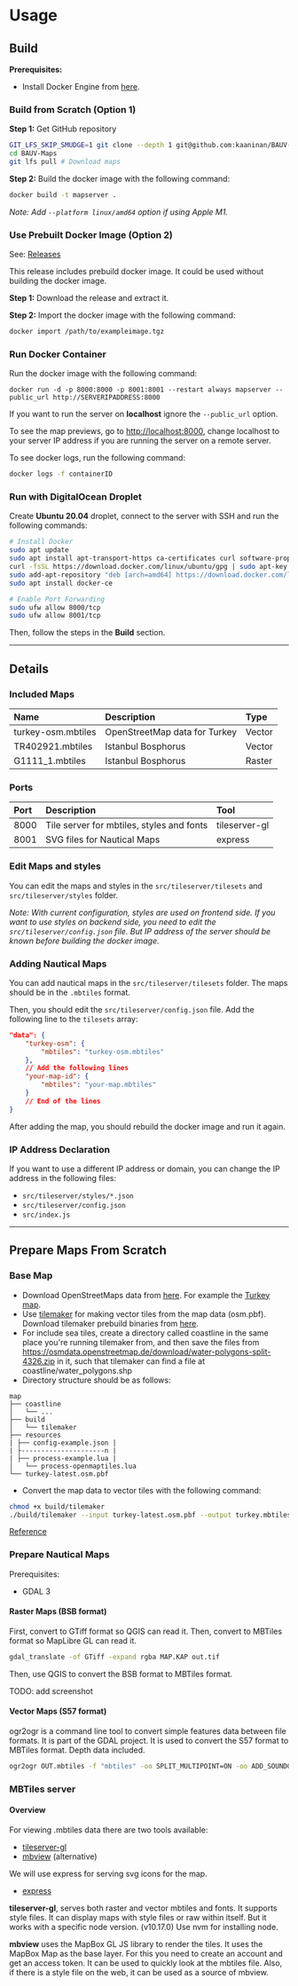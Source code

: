 # Usage

## Build

**Prerequisites:**
- Install Docker Engine from [here](https://www.docker.com).

### Build from Scratch (Option 1)

**Step 1:** Get GitHub repository

```bash
GIT_LFS_SKIP_SMUDGE=1 git clone --depth 1 git@github.com:kaaninan/BAUV-Maps.git # Skip LFS files
cd BAUV-Maps
git lfs pull # Download maps
```

**Step 2:** Build the docker image with the following command:

```bash
docker build -t mapserver .
```

*Note: Add ```--platform linux/amd64``` option if using Apple M1.*

### Use Prebuilt Docker Image (Option 2)

See: [Releases](https://github.com/kaaninan/BAUV-Maps/releases)

This release includes prebuild docker image. It could be used without building the docker image.

**Step 1:** Download the release and extract it.

**Step 2:** Import the docker image with the following command:

```bash
docker import /path/to/exampleimage.tgz
```

### Run Docker Container

Run the docker image with the following command:

```**bash**
docker run -d -p 8000:8000 -p 8001:8001 --restart always mapserver --public_url http://SERVERIPADDRESS:8000
```

If you want to run the server on **localhost** ignore the ```--public_url``` option.

To see the map previews, go to [http://localhost:8000](http://localhost:8000), change localhost to your server IP address if you are running the server on a remote server.

To see docker logs, run the following command:

```bash
docker logs -f containerID
```

### Run with DigitalOcean Droplet

Create **Ubuntu 20.04** droplet, connect to the server with SSH and run the following commands:

```bash
# Install Docker
sudo apt update
sudo apt install apt-transport-https ca-certificates curl software-properties-common git-lfs
curl -fsSL https://download.docker.com/linux/ubuntu/gpg | sudo apt-key add -
sudo add-apt-repository "deb [arch=amd64] https://download.docker.com/linux/ubuntu focal stable"
sudo apt install docker-ce

# Enable Port Forwarding
sudo ufw allow 8000/tcp
sudo ufw allow 8001/tcp
```

Then, follow the steps in the **Build** section.

----
## Details

### Included Maps
| Name               | Description                   | Type   |
| :----------------- | :---------------------------- | :----- |
| turkey-osm.mbtiles | OpenStreetMap data for Turkey | Vector |
| TR402921.mbtiles   | Istanbul Bosphorus            | Vector |
| G1111_1.mbtiles    | Istanbul Bosphorus            | Raster |

### Ports
| Port | Description                               | Tool          |
| :--- | :---------------------------------------- | :------------ |
| 8000 | Tile server for mbtiles, styles and fonts | tileserver-gl |
| 8001 | SVG files for Nautical Maps               | express       |

### Edit Maps and styles

You can edit the maps and styles in the ```src/tileserver/tilesets``` and ```src/tileserver/styles``` folder.

*Note: With current configuration, styles are used on frontend side. If you want to use styles on backend side, you need to edit the ```src/tileserver/config.json``` file. But IP address of the server should be known before building the docker image.*

### Adding Nautical Maps

You can add nautical maps in the ```src/tileserver/tilesets``` folder. The maps should be in the ```.mbtiles``` format.

Then, you should edit the ```src/tileserver/config.json``` file. Add the following line to the ```tilesets``` array:

```json
"data": {
    "turkey-osm": {
        "mbtiles": "turkey-osm.mbtiles"
    },
    // Add the following lines
    "your-map-id": { 
        "mbtiles": "your-map.mbtiles"
    }
    // End of the lines
}
```

After adding the map, you should rebuild the docker image and run it again.

### IP Address Declaration

If you want to use a different IP address or domain, you can change the IP address in the following files:

- ```src/tileserver/styles/*.json```
- ```src/tileserver/config.json```
- ```src/index.js```


----
## Prepare Maps From Scratch

### Base Map

- Download OpenStreetMaps data from [here](http://download.geofabrik.de). For example the [Turkey map](http://download.geofabrik.de/europe/turkey-latest.osm.pbf).
- Use [tilemaker](https://github.com/systemed/tilemaker) for making vector tiles from the map data (osm.pbf). Download tilemaker prebuild binaries from [here](https://github.com/systemed/tilemaker/releases/tag/v2.2.0).
- For include sea tiles, create a directory called coastline in the same place you're running tilemaker from, and then save the files from https://osmdata.openstreetmap.de/download/water-polygons-split-4326.zip in it, such that tilemaker can find a file at coastline/water_polygons.shp
- Directory structure should be as follows:

```
map
├── coastline
│   └── ...
├── build
│   └── tilemaker
├── resources
| ├── config-example.json |
| ├---------------------n |
| ├── process-example.lua |
│   └── process-openmaptiles.lua
└── turkey-latest.osm.pbf
```

- Convert the map data to vector tiles with the following command:

```bash
chmod +x build/tilemaker
./build/tilemaker --input turkey-latest.osm.pbf --output turkey.mbtiles --process resources/process-openmaptiles.lua --config resources/config-openmaptiles.json
```

[Reference](https://blog.kleunen.nl/blog/tilemaker-generate-map)

### Prepare Nautical Maps

Prerequisites:
- GDAL 3

#### Raster Maps (BSB format)
First, convert to GTiff format so QGIS can read it. Then, convert to MBTiles format so MapLibre GL can read it.

```bash
gdal_translate -of GTiff -expand rgba MAP.KAP out.tif
```

Then, use QGIS to convert the BSB format to MBTiles format.

TODO: add screenshot

#### Vector Maps (S57 format)
ogr2ogr is a command line tool to convert simple features data between file formats. It is part of the GDAL project. It is used to convert the S57 format to MBTiles format. Depth data included.

```bash
ogr2ogr OUT.mbtiles -f "mbtiles" -oo SPLIT_MULTIPOINT=ON -oo ADD_SOUNDG_DEPTH=ON MAP_NAME.000 -skipfailures -dsco MINZOOM=0 -dsco MAXZOOM=16
```

### MBTiles server

#### Overview

For viewing .mbtiles data there are two tools available:
- [tileserver-gl](https://github.com/maptiler/tileserver-gl)
- [mbview](https://github.com/mapbox/mbview) (alternative)

We will use express for serving svg icons for the map.
- [express](https://expressjs.com)

**tileserver-gl**, serves both raster and vector mbtiles and fonts. It supports style files. It can display maps with style files or raw within itself. But it works with a specific node version. (v10.17.0) Use nvm for installing node.

**mbview** uses the MapBox GL JS library to render the tiles. It uses the MapBox Map as the base layer. For this you need to create an account and get an access token. It can be used to quickly look at the mbtiles file. Also, if there is a style file on the web, it can be used as a source of mbview.